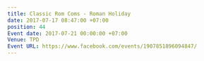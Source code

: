 ```yaml
---
title: Classic Rom Coms - Roman Holiday
date: 2017-07-17 08:47:00 +07:00
position: 44
Event date: 2017-07-21 00:00:00 +07:00
Venue: TPD
Event URL: https://www.facebook.com/events/1907851896094847/
---
```


